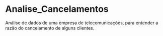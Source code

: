 # Analise_Cancelamentos
Análise de dados de uma empresa de telecomunicações, para entender a razão do cancelamento de alguns clientes.
